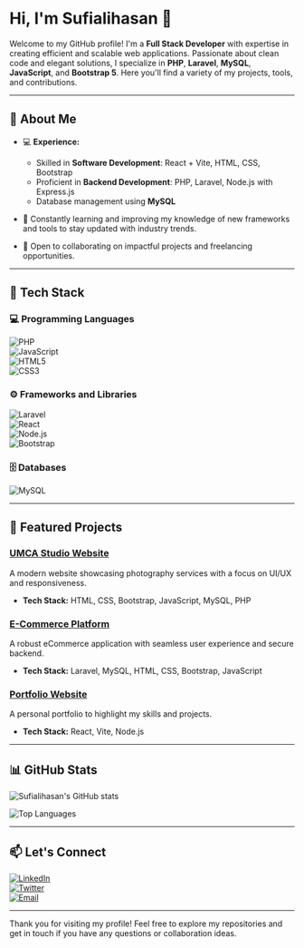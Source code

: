 # Hi, I'm Sufialihasan 👋

Welcome to my GitHub profile! I'm a **Full Stack Developer** with expertise in creating efficient and scalable web applications. Passionate about clean code and elegant solutions, I specialize in **PHP**, **Laravel**, **MySQL**, **JavaScript**, and **Bootstrap 5**. Here you'll find a variety of my projects, tools, and contributions.

---

## 🚀 About Me

- 💻 **Experience:**
  - Skilled in **Software Development**: React + Vite, HTML, CSS, Bootstrap
  - Proficient in **Backend Development**: PHP, Laravel, Node.js with Express.js
  - Database management using **MySQL**

- 📖 Constantly learning and improving my knowledge of new frameworks and tools to stay updated with industry trends.

- 💼 Open to collaborating on impactful projects and freelancing opportunities.

---

## 🔨 Tech Stack

### 💻 Programming Languages
![PHP](https://img.shields.io/badge/-PHP-777BB4?style=for-the-badge&logo=php&logoColor=white)  
![JavaScript](https://img.shields.io/badge/-JavaScript-F7DF1E?style=for-the-badge&logo=javascript&logoColor=black)  
![HTML5](https://img.shields.io/badge/-HTML5-E34F26?style=for-the-badge&logo=html5&logoColor=white)  
![CSS3](https://img.shields.io/badge/-CSS3-1572B6?style=for-the-badge&logo=css3&logoColor=white)

### ⚙️ Frameworks and Libraries
![Laravel](https://img.shields.io/badge/-Laravel-FF2D20?style=for-the-badge&logo=laravel&logoColor=white)  
![React](https://img.shields.io/badge/-React-61DAFB?style=for-the-badge&logo=react&logoColor=black)  
![Node.js](https://img.shields.io/badge/-Node.js-339933?style=for-the-badge&logo=node.js&logoColor=white)  
![Bootstrap](https://img.shields.io/badge/-Bootstrap-7952B3?style=for-the-badge&logo=bootstrap&logoColor=white)

### 🗄️ Databases
![MySQL](https://img.shields.io/badge/-MySQL-4479A1?style=for-the-badge&logo=mysql&logoColor=white)

---

## 🌟 Featured Projects

### [UMCA Studio Website](https://github.com/sufialihasan/umca-studio)
A modern website showcasing photography services with a focus on UI/UX and responsiveness.
- **Tech Stack:** HTML, CSS, Bootstrap, JavaScript, MySQL, PHP

### [E-Commerce Platform](https://github.com/sufialihasan/ecommerce-project)
A robust eCommerce application with seamless user experience and secure backend.
- **Tech Stack:** Laravel, MySQL, HTML, CSS, Bootstrap, JavaScript

### [Portfolio Website](https://github.com/sufialihasan/portfolio)
A personal portfolio to highlight my skills and projects.
- **Tech Stack:** React, Vite, Node.js

---

## 📊 GitHub Stats

![Sufialihasan's GitHub stats](https://github-readme-stats.vercel.app/api?username=sufialihasan&show_icons=true&theme=radical)

![Top Languages](https://github-readme-stats.vercel.app/api/top-langs/?username=sufialihasan&layout=compact&theme=radical)

---

## 📫 Let's Connect

[![LinkedIn](https://img.shields.io/badge/-LinkedIn-0A66C2?style=for-the-badge&logo=linkedin&logoColor=white)](https://www.linkedin.com/in/sufialihasan)  
[![Twitter](https://img.shields.io/badge/-Twitter-1DA1F2?style=for-the-badge&logo=twitter&logoColor=white)](https://twitter.com/sufialihasan)  
[![Email](https://img.shields.io/badge/-Email-D14836?style=for-the-badge&logo=gmail&logoColor=white)](mailto:support@sufialihasan.in)

---

Thank you for visiting my profile! Feel free to explore my repositories and get in touch if you have any questions or collaboration ideas.

